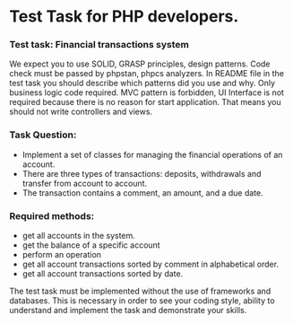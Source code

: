 # Test Task for PHP developers.

### Test task: Financial transactions system
We expect you to use SOLID, GRASP principles, design patterns.
Code check must be passed by phpstan, phpcs analyzers.
In README file in the test task you should describe which patterns did you use and why.
Only business logic code required.
MVC pattern is forbidden, UI Interface is not required because there is no reason for start application.
That means you should not write controllers and views.

### Task Question:
- Implement a set of classes for managing the financial operations of an account.
- There are three types of transactions: deposits, withdrawals and transfer from account to account.
- The transaction contains a comment, an amount, and a due date.

### Required methods:
- get all accounts in the system.
- get the balance of a specific account
- perform an operation
- get all account transactions sorted by comment in alphabetical order.
- get all account transactions sorted by date.

The test task must be implemented without the use of frameworks and databases.
This is necessary in order to see your coding style, ability to understand and implement the task and demonstrate your skills.
